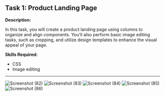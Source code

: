 ## Task 1: Product Landing Page

**Description:**

In this task, you will create a product landing page using columns to organize and align components. You'll also perform basic image editing tasks, such as cropping, and utilize design templates to enhance the visual appeal of your page.

**Skills Required:**
- CSS
- Image editing

---
![Screenshot (82)](https://github.com/user-attachments/assets/5000dd1e-1106-4946-8e9a-cf1b98c2e675)
![Screenshot (83)](https://github.com/user-attachments/assets/850b2d7b-8ac6-41e1-a158-84a2b7bdbd55)
![Screenshot (84)](https://github.com/user-attachments/assets/94310e68-d954-48a2-9e8f-d34158ea531c)
![Screenshot (85)](https://github.com/user-attachments/assets/35a7ae28-53c0-4c98-82f9-42cf0c3bf2ac)
![Screenshot (86)](https://github.com/user-attachments/assets/c9417177-6b04-446d-952a-2c5537ea1af5)
